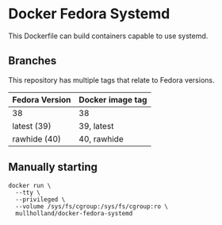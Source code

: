 Docker Fedora Systemd
=====================

This Dockerfile can build containers capable to use systemd.

Branches
--------

This repository has multiple tags that relate to Fedora versions.

Fedora Version|Docker image tag|
|--------------|----------------|
| 38           | 38             |
| latest (39)  | 39, latest     |
| rawhide (40) | 40, rawhide    |

Manually starting
-----------------

```shell
docker run \
  --tty \
  --privileged \
  --volume /sys/fs/cgroup:/sys/fs/cgroup:ro \
  mullholland/docker-fedora-systemd
```
